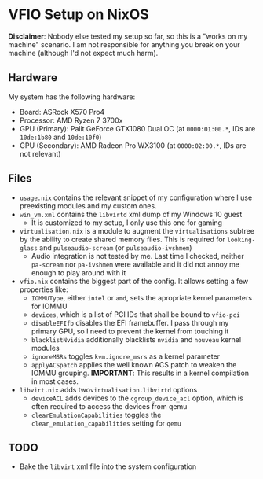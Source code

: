 # VFIO Setup on NixOS

**Disclaimer**: Nobody else tested my setup so far, so this is a "works on my machine" scenario. 
I am not responsible for anything you break on your machine (although I'd not expect much harm).

## Hardware

My system has the following hardware:

 - Board: ASRock X570 Pro4
 - Processor: AMD Ryzen 7 3700x
 - GPU (Primary): Palit GeForce GTX1080 Dual OC (at `0000:01:00.*`, IDs are `10de:1b80` and `10de:10f0`)
 - GPU (Secondary): AMD Radeon Pro WX3100 (at `0000:02:00.*`, IDs are not relevant)

## Files

 - `usage.nix` contains the relevant snippet of my configuration where I use preexisting modules and my custom ones.
 - `win_vm.xml` contains the `libvirtd` xml dump of my Windows 10 guest
   - It is customized to my setup, I only use this one for gaming
 - `virtualisation.nix` is a module to augment the `virtualisations` subtree by the ability to create shared memory files. This is required for `looking-glass` and `pulseaudio-scream` (or `pulseaudio-ivshmem`)
   - Audio integration is not tested by me. Last time I checked, neither `pa-scream` nor `pa-ivshmem` were available and it did not annoy me enough to play around with it
 - `vfio.nix` contains the biggest part of the config. It allows setting a few properties like:
   - `IOMMUType`, either `intel` or `amd`, sets the apropriate kernel parameters for IOMMU
   - `devices`, which is a list of PCI IDs that shall be bound to `vfio-pci`
   - `disableEFIfb` disables the EFI framebuffer. I pass through my primary GPU, so I need to prevent the kernel from touching it
   - `blacklistNvidia` additionally blacklists `nvidia` and `nouveau` kernel modules
   - `ignoreMSRs` toggles `kvm.ignore_msrs` as a kernel parameter
   - `applyACSpatch` applies the well known ACS patch to weaken the IOMMU grouping. **IMPORTANT**: This results in a kernel compilation in most cases.
 - `libvirt.nix` adds two`virtualisation.libvirtd` options
   - `deviceACL` adds devices to the `cgroup_device_acl` option, which is often required to access the devices from qemu
   - `clearEmulationCapabilities` toggles the `clear_emulation_capabilities` setting for `qemu`
   
   
   
## TODO

 - Bake the `libvirt` xml file into the system configuration
